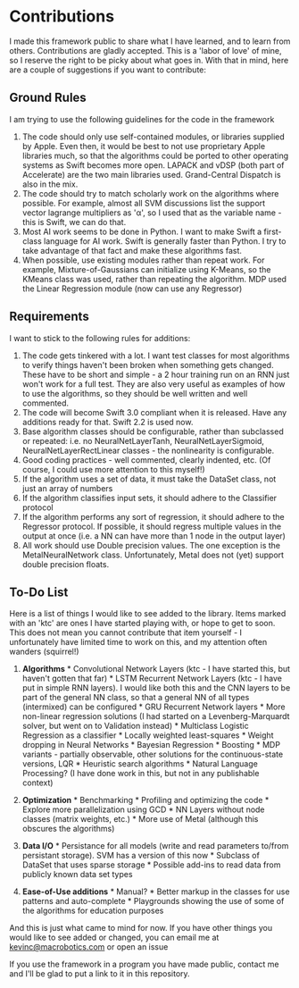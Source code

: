 # Contributions
I made this framework public to share what I have learned, and to learn from others.  Contributions are gladly accepted.  This is a 'labor of love' of mine, so I reserve the right to be picky about what goes in.  With that in mind, here are a couple of suggestions if you want to contribute: 

## Ground Rules
I am trying to use the following guidelines for the code in the framework

  1.  The code should only use self-contained modules, or libraries supplied by Apple.  Even then, it would be best to not use proprietary Apple libraries much, so that the algorithms could be ported to other operating systems as Swift becomes more open.  LAPACK and vDSP (both part of Accelerate) are the two main libraries used.  Grand-Central Dispatch is also in the mix.
  2.  The code should try to match scholarly work on the algorithms where possible.  For example, almost all SVM discussions list the support vector lagrange multipliers as 'α', so I used that as the variable name - this is Swift, we can do that.
  3.  Most AI work seems to be done in Python.  I want to make Swift a first-class language for AI work.  Swift is generally faster than Python.  I try to take advantage of that fact and make these algorithms fast.
  4.  When possible, use existing modules rather than repeat work.  For example, Mixture-of-Gaussians can initialize using K-Means, so the KMeans class was used, rather than repeating the algorithm.  MDP used the Linear Regression module (now can use any Regressor)


## Requirements
I want to stick to the following rules for additions:

  1.  The code gets tinkered with a lot.  I want test classes for most algorithms to verify things haven't been broken when something gets changed.  These have to be short and simple - a 2 hour training run on an RNN just won't work for a full test.  They are also very useful as examples of how to use the algorithms, so they should be well written and well commented.
  2.  The code will become Swift 3.0 compliant when it is released.  Have any additions ready for that.  Swift 2.2 is used now.
  3.  Base algorithm classes should be configurable, rather than subclassed or repeated:  i.e. no NeuralNetLayerTanh, NeuralNetLayerSigmoid, NeuralNetLayerRectLinear classes - the nonlinearity is configurable.
  4.  Good coding practices - well commented, clearly indented, etc. (Of course, I could use more attention to this myself!)
  5.  If the algorithm uses a set of data, it must take the DataSet class, not just an array of numbers
  6.  If the algorithm classifies input sets, it should adhere to the Classifier protocol
  7.  If the algorithm performs any sort of regression, it should adhere to the Regressor protocol.  If possible, it should regress multiple values in the output at once (i.e. a NN can have more than 1 node in the output layer)
  8.  All work should use Double precision values.  The one exception is the MetalNeuralNetwork class.  Unfortunately, Metal does not (yet) support double precision floats.


## To-Do List
Here is a list of things I would like to see added to the library.  Items marked with an 'ktc' are ones I have started playing with, or hope to get to soon.  This does not mean you cannot contribute that item yourself - I unfortunately have limited time to work on this, and my attention often wanders (squirrel!)

  1.  **Algorithms**
    * Convolutional Network Layers (ktc - I have started this, but haven't gotten that far)
    * LSTM Recurrent Network Layers (ktc - I have put in simple RNN layers).  I would like both this and the CNN layers to be part of the general NN class, so that a general NN of all types (intermixed) can be configured
    * GRU Recurrent Network layers
    * More non-linear regression solutions (I had started on a Levenberg-Marquardt solver, but went on to Validation instead)
    * Multiclass Logistic Regression as a classifier
    * Locally weighted least-squares
    * Weight dropping in Neural Networks
    * Bayesian Regression
    * Boosting
    * MDP variants - partially observable, other solutions for the continuous-state versions, LQR 
    * Heuristic search algorithms
    * Natural Language Processing? (I have done work in this, but not in any publishable context)

  2.  **Optimization**
    *  Benchmarking
    *  Profiling and optimizing the code
    *  Explore more parallelization using GCD
    *  NN Layers without node classes (matrix weights, etc.)
    *  More use of Metal (although this obscures the algorithms)

  3.  **Data I/O**
    *  Persistance for all models (write and read parameters to/from persistant storage).  SVM has a version of this now
    *  Subclass of DataSet that uses sparse storage
    *  Possible add-ins to read data from publicly known data set types

  4.  **Ease-of-Use additions**
    *  Manual?
    *  Better markup in the classes for use patterns and auto-complete
    *  Playgrounds showing the use of some of the algorithms for education purposes

And this is just what came to mind for now.  If you have other things you would like to see added or changed, you can email me at kevinc@macrobotics.com or open an issue

If you use the framework in a program you have made public, contact me and I'll be glad to put a link to it in this repository.
